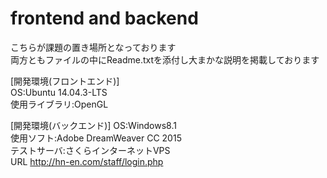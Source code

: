 # frontend and backend
こちらが課題の置き場所となっております<br>
両方ともファイルの中にReadme.txtを添付し大まかな説明を掲載しております<br>

[開発環境(フロントエンド)]<br>
OS:Ubuntu 14.04.3-LTS<br>
使用ライブラリ:OpenGL<br>

[開発環境(バックエンド)]
OS:Windows8.1<br>
使用ソフト:Adobe DreamWeaver CC 2015<br>
テストサーバ:さくらインターネットVPS<br>
URL http://hn-en.com/staff/login.php
